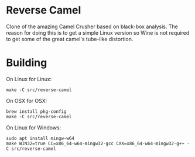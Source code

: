 # Reverse Camel

Clone of the amazing Camel Crusher based on black-box analysis. The reason for doing this is to get a simple Linux version so Wine is not required to get some of the great camel's tube-like distortion.

# Building

On Linux for Linux:

    make -C src/reverse-camel

On OSX for OSX:

    brew install pkg-config
    make -C src/reverse-camel

On Linux for Windows:

    sudo apt install mingw-w64
    make WIN32=true CC=x86_64-w64-mingw32-gcc CXX=x86_64-w64-mingw32-g++ -C src/reverse-camel

